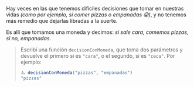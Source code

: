 Hay veces en las que tenemos difíciles decisiones que tomar en nuestras vidas _(como por ejemplo, si comer pizzas o empanadas :stuck_out_tongue:)_, y no tenemos más remedio que dejarlas libradas a la suerte. 

Es allí que tomamos una moneda y decimos: _si sale cara, comemos pizzas, si no, empanadas_. 

> Escribí una función `decisionConMoneda`, que toma dos parámetros y devuelve el primero si es `"cara"`, o el segundo, si es `"ceca"`. 
Por ejemplo: 
> 
> ```javascript
> ム decisionConMoneda("pizzas", "empanadas")
> "pizzas"
> ```